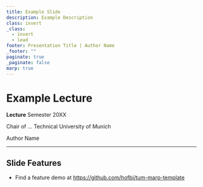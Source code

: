 ```yaml
---
title: Example Slide
description: Example Description
class: invert
_class:
  - invert
  - lead
footer: Presentation Title | Author Name
_footer: ""
paginate: true
_paginate: false
marp: true
---
```


# Example Lecture

**Lecture**
Semester 20XX

Chair of ...
Technical University of Munich

Author Name

---

## Slide Features

- Find a feature demo at https://github.com/hofbi/tum-marp-template
